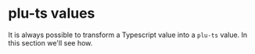 # plu-ts values

It is always possible to transform a Typescript value into a `plu-ts` value. In this section we'll see how.